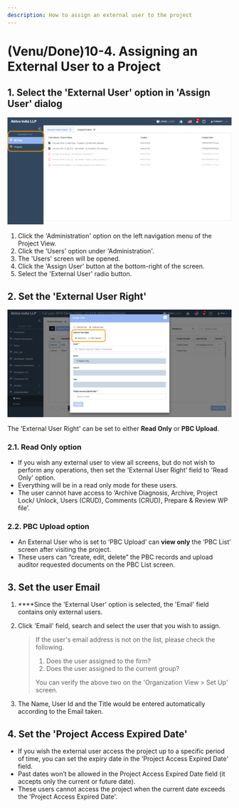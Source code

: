 ```yaml
---
description: How to assign an external user to the project
---
```


# \(Venu/Done\)10-4. Assigning an External User to a Project

## 1. Select the 'External User' option in 'Assign User' dialog

![](../../../.gitbook/assets/external-user%20%281%29.png)

1. Click the 'Administration' option on the left navigation menu of the Project View.
2. Click the 'Users' option under 'Administration'.
3. The 'Users' screen will be opened.
4. Click the 'Assign User' button at the bottom-right of the screen.
5. Select the 'External User' radio button.

## 2. Set the 'External User Right'

![](../../../.gitbook/assets/external-user-right.png)

The 'External User Right' can be set to either **Read Only** or **PBC Upload**.

### 2.1. Read Only option

* If you wish any external user to view all screens, but do not wish to perform any operations, then set the 'External User Right' field to 'Read Only' option.
* Everything will be in a read only mode for these users.
* The user cannot have access to ‘Archive Diagnosis, Archive, Project Lock/ Unlock, Users \(CRUD\), Comments \(CRUD\), Prepare & Review WP file’.

### 2.2. PBC Upload option

* An External User who is set to ‘PBC Upload’ can **view only** the ‘PBC List’ screen after visiting the project.
* These users can “create, edit, delete” the PBC records and upload auditor requested documents on the PBC List screen.

## 3. Set the user Email

1.  ****Since the 'External User' option is selected, the 'Email' field contains only external users.
2. Click 'Email' field, search and select the user that you wish to assign.

   > If the user's email address is not on the list, please check the following.
   >
   > 1. Does the user assigned to the firm?
   > 2. Does the user assigned to the current group?
   >
   > You can verify the above two on the 'Organization View &gt; Set Up' screen.

3. The Name, User Id and the Title would be entered automatically according to the Email taken.

## 4. Set the 'Project Access Expired Date'

* If you wish the external user access the project up to a specific period of time, you can set the expiry date in the 'Project Access Expired Date' field.
* Past dates won’t be allowed in the Project Access Expired Date field \(it accepts only the current or future date\).
* These users cannot access the project when the current date exceeds the 'Project Access Expired Date'.

